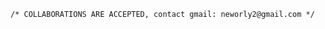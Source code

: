 ~~~/* All my first Java projects will be posted here */
/* COLLABORATIONS ARE ACCEPTED, contact gmail: neworly2@gmail.com */
